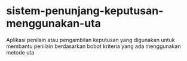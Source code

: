 # sistem-penunjang-keputusan-menggunakan-uta
Aplikasi penilain atau pengambilan keputusan yang digunakan untuk membantu penilain berdasarkan bobot kriteria yang ada menggunakan metode uta
